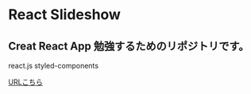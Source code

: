 # React Slideshow 

## Creat React App 勉強するためのリポジトリです。

react.js
styled-components

[URLこちら](https://carlosjavejapan.github.io/react_slideshow_practices/)